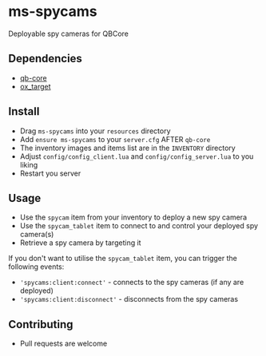 # ms-spycams
 Deployable spy cameras for QBCore

## Dependencies
* [qb-core](https://github.com/qbcore-framework/qb-core)
* [ox_target](https://github.com/overextended/ox_target)

## Install
* Drag `ms-spycams` into your `resources` directory
* Add `ensure ms-spycams` to your  `server.cfg` AFTER `qb-core`
* The inventory images and items list are in the `INVENTORY` directory
* Adjust `config/config_client.lua` and `config/config_server.lua` to you liking
* Restart you server

## Usage
* Use the `spycam` item from your inventory to deploy a new spy camera
* Use the `spycam_tablet` item to connect to and control your deployed spy camera(s)
* Retrieve a spy camera by targeting it

If you don't want to utilise the `spycam_tablet` item, you can trigger the following events:

* `'spycams:client:connect'` - connects to the spy cameras (if any are deployed)
* `'spycams:client:disconnect'` - disconnects from the spy cameras

## Contributing
* Pull requests are welcome
